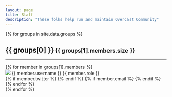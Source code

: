 ```yaml
---
layout: page
title: Staff
description: "These folks help run and maintain Overcast Community"
---
```


<div class="container">
    {% for groups in site.data.groups %}
        <div class="row staff-group">
            <div class="col">
                <h2 style="color: {{ groups[1].color }}">{{ groups[0] }}<small class="staff-count"> {{ groups[1].members.size }}</small></h2>
                <hr />
            </div>
        </div>
        <div class="row">
            {% for member in groups[1].members %}
                <div class="col-md-3 col-sm-6">
                    <div class="staff-entry">
                        <img class="avatar" src="{{ site.avatar_provider }}{{ member.username }}/84">
                        <span class="staff-username" style="color: {{ groups[1].color }}">{{ member.username }}</span>
                        <span class="staff-role">{{ member.role }}</span>
                        <div class="staff-social">
                            {% if member.twitter %}
                                <a href="https://twitter.com/{{ member.twitter }}" target="_blank"><i class="fab fa-twitter"></i></a>
                            {% endif %}
                            {% if member.email %}
                                <a href="mailto:{{ member.email }}"><i class="fas fa-envelope"></i></a>
                            {% endif %}
                        </div>
                    </div>
                </div>
            {% endfor %}
        </div>
    {% endfor %}
</div>
